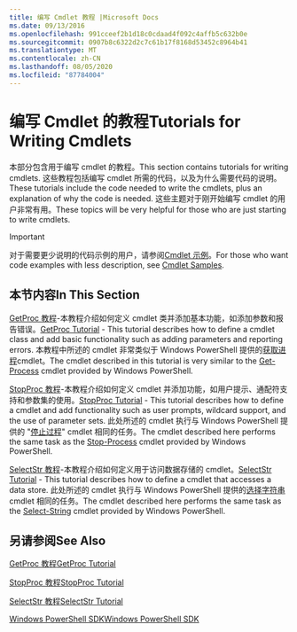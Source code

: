 ```yaml
---
title: 编写 Cmdlet 教程 |Microsoft Docs
ms.date: 09/13/2016
ms.openlocfilehash: 991cceef2b1d18c0cdaad4f092c4affb5c632b0e
ms.sourcegitcommit: 0907b8c6322d2c7c61b17f8168d53452c8964b41
ms.translationtype: MT
ms.contentlocale: zh-CN
ms.lasthandoff: 08/05/2020
ms.locfileid: "87784004"
---
```

# <a name="tutorials-for-writing-cmdlets"></a><span data-ttu-id="c1b2a-102">编写 Cmdlet 的教程</span><span class="sxs-lookup"><span data-stu-id="c1b2a-102">Tutorials for Writing Cmdlets</span></span>

<span data-ttu-id="c1b2a-103">本部分包含用于编写 cmdlet 的教程。</span><span class="sxs-lookup"><span data-stu-id="c1b2a-103">This section contains tutorials for writing cmdlets.</span></span> <span data-ttu-id="c1b2a-104">这些教程包括编写 cmdlet 所需的代码，以及为什么需要代码的说明。</span><span class="sxs-lookup"><span data-stu-id="c1b2a-104">These tutorials include the code needed to write the cmdlets, plus an explanation of why the code is needed.</span></span> <span data-ttu-id="c1b2a-105">这些主题对于刚开始编写 cmdlet 的用户非常有用。</span><span class="sxs-lookup"><span data-stu-id="c1b2a-105">These topics will be very helpful for those who are just starting to write cmdlets.</span></span>

> [!IMPORTANT]
> <span data-ttu-id="c1b2a-106">对于需要更少说明的代码示例的用户，请参阅[Cmdlet 示例](./cmdlet-samples.md)。</span><span class="sxs-lookup"><span data-stu-id="c1b2a-106">For those who want code examples with less description, see [Cmdlet Samples](./cmdlet-samples.md).</span></span>

## <a name="in-this-section"></a><span data-ttu-id="c1b2a-107">本节内容</span><span class="sxs-lookup"><span data-stu-id="c1b2a-107">In This Section</span></span>

<span data-ttu-id="c1b2a-108">[GetProc 教程](./getproc-tutorial.md)-本教程介绍如何定义 cmdlet 类并添加基本功能，如添加参数和报告错误。</span><span class="sxs-lookup"><span data-stu-id="c1b2a-108">[GetProc Tutorial](./getproc-tutorial.md) - This tutorial describes how to define a cmdlet class and add basic functionality such as adding parameters and reporting errors.</span></span> <span data-ttu-id="c1b2a-109">本教程中所述的 cmdlet 非常类似于 Windows PowerShell 提供的[获取进程](/powershell/module/Microsoft.PowerShell.Management/Get-Process)cmdlet。</span><span class="sxs-lookup"><span data-stu-id="c1b2a-109">The cmdlet described in this tutorial is very similar to the [Get-Process](/powershell/module/Microsoft.PowerShell.Management/Get-Process) cmdlet provided by Windows PowerShell.</span></span>

<span data-ttu-id="c1b2a-110">[StopProc 教程](./stopproc-tutorial.md)-本教程介绍如何定义 cmdlet 并添加功能，如用户提示、通配符支持和参数集的使用。</span><span class="sxs-lookup"><span data-stu-id="c1b2a-110">[StopProc Tutorial](./stopproc-tutorial.md) - This tutorial describes how to define a cmdlet and add functionality such as user prompts, wildcard support, and the use of parameter sets.</span></span> <span data-ttu-id="c1b2a-111">此处所述的 cmdlet 执行与 Windows PowerShell 提供的 "[停止过程](/powershell/module/Microsoft.PowerShell.Management/Stop-Process)" cmdlet 相同的任务。</span><span class="sxs-lookup"><span data-stu-id="c1b2a-111">The cmdlet described here performs the same task as the [Stop-Process](/powershell/module/Microsoft.PowerShell.Management/Stop-Process) cmdlet provided by Windows PowerShell.</span></span>

<span data-ttu-id="c1b2a-112">[SelectStr 教程](./selectstr-tutorial.md)-本教程介绍如何定义用于访问数据存储的 cmdlet。</span><span class="sxs-lookup"><span data-stu-id="c1b2a-112">[SelectStr Tutorial](./selectstr-tutorial.md) - This tutorial describes how to define a cmdlet that accesses a data store.</span></span> <span data-ttu-id="c1b2a-113">此处所述的 cmdlet 执行与 Windows PowerShell 提供的[选择字符串](/powershell/module/microsoft.powershell.utility/select-string)cmdlet 相同的任务。</span><span class="sxs-lookup"><span data-stu-id="c1b2a-113">The cmdlet described here performs the same task as the [Select-String](/powershell/module/microsoft.powershell.utility/select-string) cmdlet provided by Windows PowerShell.</span></span>

## <a name="see-also"></a><span data-ttu-id="c1b2a-114">另请参阅</span><span class="sxs-lookup"><span data-stu-id="c1b2a-114">See Also</span></span>

[<span data-ttu-id="c1b2a-115">GetProc 教程</span><span class="sxs-lookup"><span data-stu-id="c1b2a-115">GetProc Tutorial</span></span>](./getproc-tutorial.md)

[<span data-ttu-id="c1b2a-116">StopProc 教程</span><span class="sxs-lookup"><span data-stu-id="c1b2a-116">StopProc Tutorial</span></span>](./stopproc-tutorial.md)

[<span data-ttu-id="c1b2a-117">SelectStr 教程</span><span class="sxs-lookup"><span data-stu-id="c1b2a-117">SelectStr Tutorial</span></span>](./selectstr-tutorial.md)

[<span data-ttu-id="c1b2a-118">Windows PowerShell SDK</span><span class="sxs-lookup"><span data-stu-id="c1b2a-118">Windows PowerShell SDK</span></span>](../windows-powershell-reference.md)
